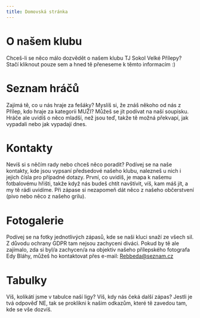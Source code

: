 ```yaml
---
title: Domovská stránka
---
```

# O našem klubu
Chceš-li se něco málo dozvědět o našem klubu TJ Sokol Velké Přílepy? Stačí kliknout pouze sem a hned tě přeneseme k těmto informacím :)
# Seznam hráčů
Zajímá tě, co u nás hraje za fešáky? Myslíš si, že znáš někoho od nás z Přílep, kdo hraje za kategorii MUŽI? Můžeš se jít podívat na naší soupisku. Hráče ale uvidíš o něco mladší, než jsou teď, takže tě možná překvapí, jak vypadali nebo jak vypadají dnes.
# Kontakty
Nevíš si s něčím rady nebo chceš něco poradit? Podívej se na naše kontakty, kde jsou vypsaní předsedové našeho klubu, nalezneš u nich i jejich čísla pro případné dotazy. 
První, co uvidíš, je mapa k našemu fotbalovému hřišti, takže když nás budeš chtít navštívit, víš, kam máš jít, a my tě rádi uvidíme. Při zápase si nezapomeň dát něco z našeho občerstvení (pivo nebo něco z našeho grilu).
# Fotogalerie
Podívej se na fotky jednotlivých zápasů, kde se naši kluci snaží ze všech sil. Z důvodu ochrany GDPR tam nejsou zachyceni diváci. Pokud by tě ale zajímalo, zda si byl/a zachycen/a na objektiv našeho přílepského fotografa Edy Bláhy, můžeš ho kontaktovat přes e-mail: Rebbeda@seznam.cz
# Tabulky
Víš, kolikátí jsme v tabulce naší ligy? Víš, kdy nás čeká další zápas? Jestli je tvá odpověď NE, tak se proklikni k našim odkazům, které tě zavedou tam, kde se vše dozvíš.
